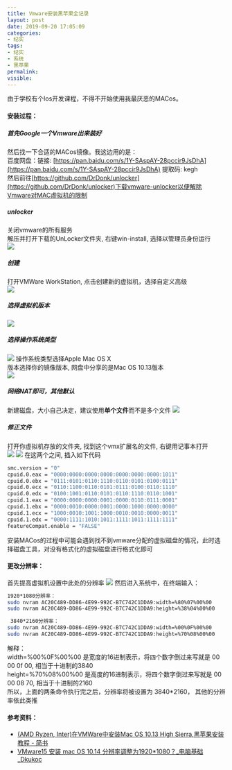 ```yaml
---
title: Vmware安装黑苹果全记录
layout: post
date: 2019-09-20 17:05:09
categories: 
- 纪实
tags:
- 纪实
- 系统
- 黑苹果
permalink:
visible:
---
```

由于学校有个Ios开发课程，不得不开始使用我最厌恶的MACos。  
<!--More-->
#### 安装过程：  
##### 首先Google一个Vmware出来装好
然后找一下合适的MACos镜像。我这边用的是：  
百度网盘：链接: [https://pan.baidu.com/s/1Y-SAspAY-28pccir9JsDhA](https://pan.baidu.com/s/1Y-SAspAY-28pccir9JsDhA) 提取码: kegh  
然后前往[https://github.com/DrDonk/unlocker](https://github.com/DrDonk/unlocker)下载vmware-unlocker以便解除Vmware对MAC虚拟机的限制  
##### unlocker
关闭vmware的所有服务  
解压并打开下载的UnLocker文件夹, 右键win-install, 选择以管理员身份运行  
![](/images/posts/2019/09/unlocker.webp)
##### 创建
打开VMWare WorkStation, 点击创建新的虚拟机，选择自定义高级  
![](/images/posts/2019/09/newVM.webp)
##### 选择虚拟机版本  
![](/images/posts/2019/09/compatibility.webp)
##### 选择操作系统类型  
![](/images/posts/2019/09/systemType.webp)
操作系统类型选择Apple Mac OS X  
版本选择你的镜像版本, 网盘中分享的是Mac OS 10.13版本  
![](/images/posts/2019/09/continueInstall.webp)
##### 网络NAT即可，其他默认  
新建磁盘，大小自己决定，建议使用**单个文件**而不是多个文件
![](/images/posts/2019/09/newDisk.webp)
##### 修正文件
打开你虚拟机存放的文件夹, 找到这个vmx扩展名的文件, 右键用记事本打开  
![](/images/posts/2019/09/vmx.webp)
![](/images/posts/2019/09/vmxEdit.webp)
在这两个之间, 插入如下代码  
```bash
smc.version = "0"
cpuid.0.eax = "0000:0000:0000:0000:0000:0000:0000:1011"
cpuid.0.ebx = "0111:0101:0110:1110:0110:0101:0100:0111"
cpuid.0.ecx = "0110:1100:0110:0101:0111:0100:0110:1110"
cpuid.0.edx = "0100:1001:0110:0101:0110:1110:0110:1001"
cpuid.1.eax = "0000:0000:0000:0001:0000:0110:0111:0001"
cpuid.1.ebx = "0000:0010:0000:0001:0000:1000:0000:0000"
cpuid.1.ecx = "1000:0010:1001:1000:0010:0010:0000:0011"
cpuid.1.edx = "0000:1111:1010:1011:1111:1011:1111:1111"
featureCompat.enable = "FALSE"
```
安装MACos的过程中可能会遇到找不到vmware分配的虚拟磁盘的情况，此时选择磁盘工具，对没有格式化的虚拟磁盘进行格式化即可  

#### 更改分辨率：  
首先提高虚拟机设置中此处的分辨率
![](/images/posts/2019/09/fenbianlv.webp)
然后进入系统中，在终端输入：  
```bash
1920*1080分辨率：
sudo nvram AC20C489-DD86-4E99-992C-B7C742C1DDA9:width=%80%07%00%00
sudo nvram AC20C489-DD86-4E99-992C-B7C742C1DDA9:height=%38%04%00%00

 3840*2160分辨率：
sudo nvram AC20C489-DD86-4E99-992C-B7C742C1DDA9:width=%00%0F%00%00
sudo nvram AC20C489-DD86-4E99-992C-B7C742C1DDA9:height=%70%08%00%00
```
解释：  
width=%00%0F%00%00 是宽度的16进制表示，将四个数字倒过来写就是 00 00 0f 00, 相当于十进制的3840  
height=%70%08%00%00 是高度的16进制表示，将四个数字倒过来写就是 00 00 08 70, 相当于十进制的2160  
所以，上面的两条命令执行完之后，分辨率将被设置为 3840*2160， 其他的分辨率依此类推  



#### 参考资料：
- [(AMD Ryzen, Inter)在VMWare中安装Mac OS 10.13 High Sierra,黑苹果安装教程 - 简书](https://www.jianshu.com/p/4d83f2d51abe)
- [VMware15 安装 mac OS 10.14 分辨率调整为1920*1080？_电脑基础_Dkukoc](https://www.dkukoc.com/post/226.html)
